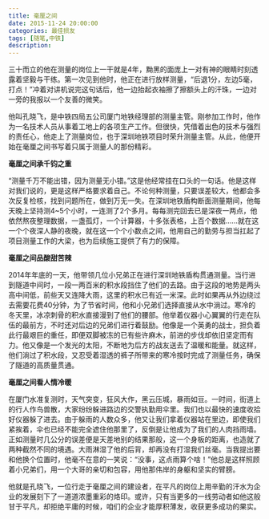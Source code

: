 ```yaml
---
title: 毫厘之间
date: 2015-11-24 20:00:00
categories: 最佳损友
tags: [随笔,中铁]
description: 
---
```


三十而立的他在测量的岗位上一干就是4年，黝黑的面庞上一对有神的眼睛时刻透露着坚毅与干练。第一次见到他时，他正在进行放样测量，“后退1分，左边5毫，打点！”冲着对讲机说完这句话后，他一边抬起衣袖擦了擦额头上的汗珠，一边对一旁的我报以一个友善的微笑。

他叫孔晓飞，是中铁四局五公司厦门地铁经理部的测量主管。刚参加工作时，他作为一名技术人员从事着工地上的各项生产工作。但很快，凭借着出色的技术与强烈的责任心，他走上了测量岗位，也于深圳地铁项目时荣升测量主管。从此，他便开始在毫厘之间书写着只属于测量人的那份精彩。

**毫厘之间承千钧之重**

“测量千万不能出错，因为测量无小错。”这是他经常挂在口头的一句话。他是这样对我们说的，更是这样严格要求着自己。不论何种测量，只要误差较大，他都会多次反复检核，找到问题所在，做到万无一失。在深圳地铁盾构断面测量期间，他每天晚上坚持测4~5个小时，一连测了2个多月。每每测完回去已是深夜一两点，他依然熬夜整理数据，一盏孤灯，一个计算器，十多张表格，上百个数据……就在这一个个夜深人静的夜晚，就在这一个个小数点之间，他用自己的勤劳与担当扛起了项目测量工作的大梁，也为后续施工提供了有力的保障。

**毫厘之间品酸甜苦辣**

2014年年底的一天，他带领几位小兄弟正在进行深圳地铁盾构贯通测量。当行进到隧道中间时，一段一两百米的积水段挡住了他们的去路。由于这段的地势是两头高中间低，前些天又连降大雨，这里的积水已有近一米深。此时如果再从外边绕过去需要花费40分钟，为了节省时间，他和小兄弟们选择直接从水中淌过。寒冷的冬天里，冰凉刺骨的积水直接漫到了他们的腰部。他举着仪器小心翼翼的行走在队伍的最前方，不时还对后边的兄弟们进行着鼓励。他像是一个英勇的战士，担负着此行最艰巨的重任，即便双脚被冻的已有些许麻木，前进的步伐却依旧坚定而有力。他又像是一个发光的太阳，不断地为后方的战友送去了温暖和能量。就这样，他们淌过了积水段，又忍受着湿透的裤子所带来的寒冷按时完成了测量任务，确保了隧道的高质量贯通。

**毫厘之间看人情冷暖**

在厦门水准复测时，天气突变，狂风大作，黑云压城，暴雨如豆。一时间，街道上的行人作鸟兽散，大家纷纷躲进路边的交警执勤用伞里。我们也以最快的速度收拾好仪器躲了进去。由于躲雨的人数众多，他又让我们拿着仪器站在里边，即使我们紧挨着，伞也已经不能完全遮住他那里了，反倒是让他成为了我们的人肉挡雨墙。正如测量时几公分的误差便是天差地别的结果那般，这一个身板的距离，也造就了两种截然不同的境遇。大雨淋湿了他的后背，却再没有打湿我们丝毫。当我提出要和他换个位置时，他毫不在意的一笑说：“没事，这点雨算个啥！”他总是这样照顾着小兄弟们，用一个大哥的亲切和包容，用他那伟岸的身躯和坚实的臂膀。

他就是孔晓飞，一位行走于毫厘之间的建设者，在平凡的岗位上用辛勤的汗水为企业的发展刻下了一道道浓墨重彩的烙印。或许，只有当更多的一线劳动者如他这般甘于平凡，却拒绝平庸的时候，咱们的企业才能厚积薄发，收获更多成功的果实。

